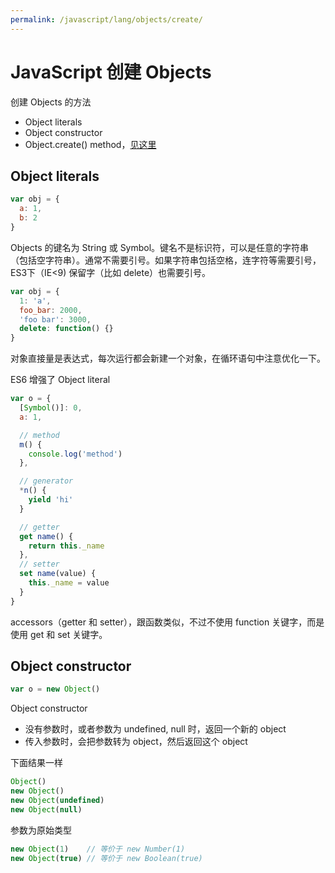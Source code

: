 ```yaml
---
permalink: /javascript/lang/objects/create/
---
```


# JavaScript 创建 Objects

创建 Objects 的方法

- Object literals
- Object constructor
- Object.create() method，[见这里](../prototypes/Object.create.md)

## Object literals

```js
var obj = {
  a: 1,
  b: 2
}
```

Objects 的键名为 String 或 Symbol。键名不是标识符，可以是任意的字符串（包括空字符串）。通常不需要引号。如果字符串包括空格，连字符等需要引号，ES3下（IE<9) 保留字（比如 delete）也需要引号。

```js
var obj = {
  1: 'a',
  foo_bar: 2000,
  'foo bar': 3000,
  delete: function() {}
}
```

对象直接量是表达式，每次运行都会新建一个对象，在循环语句中注意优化一下。


ES6 增强了 Object literal

```js
var o = {
  [Symbol()]: 0,
  a: 1,

  // method
  m() {
    console.log('method')
  },

  // generator
  *n() {
    yield 'hi'
  }

  // getter
  get name() {
    return this._name
  },
  // setter
  set name(value) {
    this._name = value
  }
}
```

accessors（getter 和 setter），跟函数类似，不过不使用 function 关键字，而是使用 get 和 set 关键字。

## Object constructor

```js
var o = new Object()
```

Object constructor

- 没有参数时，或者参数为 undefined, null 时，返回一个新的 object
- 传入参数时，会把参数转为 object，然后返回这个 object

下面结果一样

```js
Object()
new Object()
new Object(undefined)
new Object(null)
```

参数为原始类型

```js
new Object(1)    // 等价于 new Number(1)
new Object(true) // 等价于 new Boolean(true)
```
